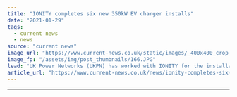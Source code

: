 ```yaml
---
title: "IONITY completes six new 350kW EV charger installs"
date: "2021-01-29"
tags: 
  - current news
  - news
source: "current news"
image_url: "https://www.current-news.co.uk/static/images/_400x400_crop_center-center/New-EV-charging-points-at-Cobham-Motorway-Services-image-IONITY.JPG"
image_fp: "/assets/img/post_thumbnails/166.JPG"
lead: "​UK Power Networks (UKPN) has worked with IONITY for the installation of six high-power chargers at Extra Motorway Services’ area on the M25."
article_url: "https://www.current-news.co.uk/news/ionity-completes-six-new-350kw-ev-charger-installs?utm_source=rss-feeds&utm_medium=rss&utm_campaign=rss"
---
```


---
